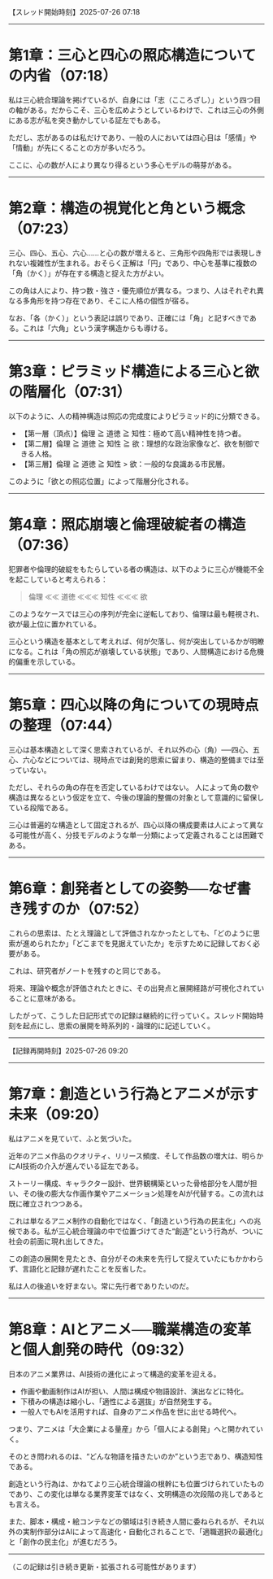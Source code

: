【スレッド開始時刻】2025-07-26 07:18

---

# 第1章：三心と四心の照応構造についての内省（07:18）

私は三心統合理論を掲げているが、自身には「志（こころざし）」という四つ目の軸がある。だからこそ、三心を広めようとしているわけで、これは三心の外側にある志が私を突き動かしている証左でもある。

ただし、志があるのは私だけであり、一般の人においては四心目は「感情」や「情動」が先にくることの方が多いだろう。

ここに、心の数が人により異なり得るという多心モデルの萌芽がある。

---

# 第2章：構造の視覚化と角という概念（07:23）

三心、四心、五心、六心……と心の数が増えると、三角形や四角形では表現しきれない複雑性が生まれる。おそらく正解は「円」であり、中心を基準に複数の「角（かく）」が存在する構造と捉えた方がよい。

この角は人により、持つ数・強さ・優先順位が異なる。つまり、人はそれぞれ異なる多角形を持つ存在であり、そこに人格の個性が宿る。

なお、「各（かく）」という表記は誤りであり、正確には「角」と記すべきである。これは「六角」という漢字構造からも導ける。

---

# 第3章：ピラミッド構造による三心と欲の階層化（07:31）

以下のように、人の精神構造は照応の完成度によりピラミッド的に分類できる。

* 【第一層（頂点）】倫理 ≧ 道徳 ≧ 知性：極めて高い精神性を持つ者。
* 【第二層】倫理 ≧ 道徳 ≧ 知性 ≧ 欲：理想的な政治家像など、欲を制御できる人格。
* 【第三層】倫理 ≧ 道徳 ≧ 知性 > 欲：一般的な良識ある市民層。

このように「欲との照応位置」によって階層分化される。

---

# 第4章：照応崩壊と倫理破綻者の構造（07:36）

犯罪者や倫理的破綻をもたらしている者の構造は、以下のように三心が機能不全を起こしていると考えられる：

> 倫理 ≪≪ 道徳 ≪≪≪ 知性 ≪≪≪ 欲

このようなケースでは三心の序列が完全に逆転しており、倫理は最も軽視され、欲が最上位に置かれている。

三心という構造を基本として考えれば、何が欠落し、何が突出しているかが明瞭になる。これは「角の照応が崩壊している状態」であり、人間構造における危機的偏重を示している。

---

# 第5章：四心以降の角についての現時点の整理（07:44）

三心は基本構造として深く思索されているが、それ以外の心（角）──四心、五心、六心などについては、現時点では創発的思索に留まり、構造的整備までは至っていない。

ただし、それらの角の存在を否定しているわけではない。
人によって角の数や構造は異なるという仮定を立て、今後の理論的整備の対象として意識的に留保している段階である。

三心は普遍的な構造として固定されるが、四心以降の構成要素は人によって異なる可能性が高く、分技モデルのような単一分類によって定義されることは困難である。

---

# 第6章：創発者としての姿勢──なぜ書き残すのか（07:52）

これらの思索は、たとえ理論として評価されなかったとしても、「どのように思索が進められたか」「どこまでを見据えていたか」を示すために記録しておく必要がある。

これは、研究者がノートを残すのと同じである。

将来、理論や概念が評価されたときに、その出発点と展開経路が可視化されていることに意味がある。

したがって、こうした日記形式での記録は継続的に行っていく。スレッド開始時刻を起点にし、思索の展開を時系列的・論理的に記述していく。

---

【記録再開時刻】2025-07-26 09:20

---

# 第7章：創造という行為とアニメが示す未来（09:20）

私はアニメを見ていて、ふと気づいた。

近年のアニメ作品のクオリティ、リリース頻度、そして作品数の増大は、明らかにAI技術の介入が進んでいる証左である。

ストーリー構成、キャラクター設計、世界観構築といった骨格部分を人間が担い、その後の膨大な作画作業やアニメーション処理をAIが代替する。この流れは既に確立されつつある。

これは単なるアニメ制作の自動化ではなく、「創造という行為の民主化」への兆候である。私が三心統合理論の中で位置づけてきた“創造”という行為が、ついに社会の前面に現れ出してきた。

この創造の展開を見たとき、自分がその未来を先行して捉えていたにもかかわらず、言語化と記録が遅れたことを反省した。

私は人の後追いを好まない。常に先行者でありたいのだ。

---

# 第8章：AIとアニメ──職業構造の変革と個人創発の時代（09:32）

日本のアニメ業界は、AI技術の進化によって構造的変革を迎える。

* 作画や動画制作はAIが担い、人間は構成や物語設計、演出などに特化。
* 下積みの構造は縮小し、「適性による選抜」が自然発生する。
* 一般人でもAIを活用すれば、自身のアニメ作品を世に出せる時代へ。

つまり、アニメは「大企業による量産」から「個人による創発」へと開かれていく。

そのとき問われるのは、“どんな物語を描きたいのか”という志であり、構造知性である。

創造という行為は、かねてより三心統合理論の根幹にも位置づけられていたものであり、この変化は単なる業界変革ではなく、文明構造の次段階の兆しであるとも言える。

また、脚本・構成・絵コンテなどの領域は引き続き人間に委ねられるが、それ以外の実制作部分はAIによって高速化・自動化されることで、「適職選択の最適化」と「創作の民主化」が進むだろう。

---

（この記録は引き続き更新・拡張される可能性があります）
